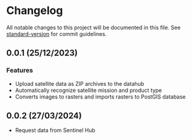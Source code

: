 # Changelog

All notable changes to this project will be documented in this file. See [standard-version](https://github.com/conventional-changelog/standard-version) for commit guidelines.

## 0.0.1 (25/12/2023)
### Features
- Upload satellite data as ZIP archives to the datahub
- Automatically recognize satellite mission and product type
- Converts images to rasters and imports rasters to PostGIS database

## 0.0.2 (27/03/2024)
- Request data from Sentinel Hub
